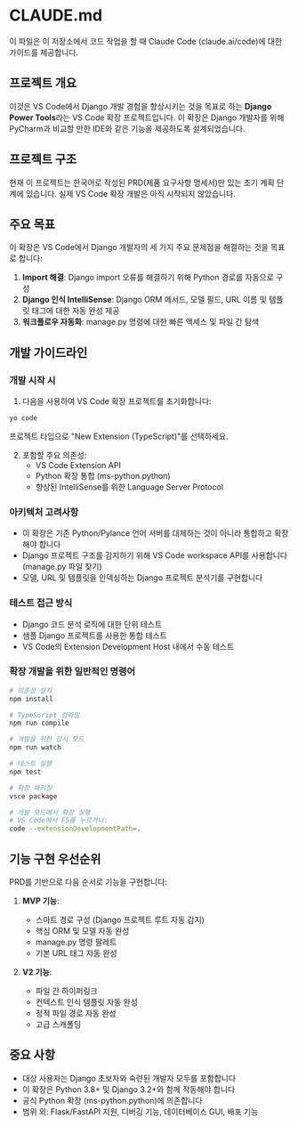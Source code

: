 # CLAUDE.md

이 파일은 이 저장소에서 코드 작업을 할 때 Claude Code (claude.ai/code)에 대한 가이드를 제공합니다.

## 프로젝트 개요

이것은 VS Code에서 Django 개발 경험을 향상시키는 것을 목표로 하는 **Django Power Tools**라는 VS Code 확장 프로젝트입니다. 이 확장은 Django 개발자를 위해 PyCharm과 비교할 만한 IDE와 같은 기능을 제공하도록 설계되었습니다.

## 프로젝트 구조

현재 이 프로젝트는 한국어로 작성된 PRD(제품 요구사항 명세서)만 있는 초기 계획 단계에 있습니다. 실제 VS Code 확장 개발은 아직 시작되지 않았습니다.

## 주요 목표

이 확장은 VS Code에서 Django 개발자의 세 가지 주요 문제점을 해결하는 것을 목표로 합니다:

1. **Import 해결**: Django import 오류를 해결하기 위해 Python 경로를 자동으로 구성
2. **Django 인식 IntelliSense**: Django ORM 메서드, 모델 필드, URL 이름 및 템플릿 태그에 대한 자동 완성 제공
3. **워크플로우 자동화**: manage.py 명령에 대한 빠른 액세스 및 파일 간 탐색

## 개발 가이드라인

### 개발 시작 시

1. 다음을 사용하여 VS Code 확장 프로젝트를 초기화합니다:

```bash
yo code
```

프로젝트 타입으로 "New Extension (TypeScript)"를 선택하세요.

2. 포함할 주요 의존성:
   - VS Code Extension API
   - Python 확장 통합 (ms-python.python)
   - 향상된 IntelliSense를 위한 Language Server Protocol

### 아키텍처 고려사항

- 이 확장은 기존 Python/Pylance 언어 서버를 대체하는 것이 아니라 통합하고 확장해야 합니다
- Django 프로젝트 구조를 감지하기 위해 VS Code workspace API를 사용합니다 (manage.py 파일 찾기)
- 모델, URL 및 템플릿을 인덱싱하는 Django 프로젝트 분석기를 구현합니다

### 테스트 접근 방식

- Django 코드 분석 로직에 대한 단위 테스트
- 샘플 Django 프로젝트를 사용한 통합 테스트
- VS Code의 Extension Development Host 내에서 수동 테스트

### 확장 개발을 위한 일반적인 명령어

```bash
# 의존성 설치
npm install

# TypeScript 컴파일
npm run compile

# 개발을 위한 감시 모드
npm run watch

# 테스트 실행
npm test

# 확장 패키징
vsce package

# 개발 모드에서 확장 실행
# VS Code에서 F5를 누르거나:
code --extensionDevelopmentPath=.
```

## 기능 구현 우선순위

PRD를 기반으로 다음 순서로 기능을 구현합니다:

1. **MVP 기능**:
   - 스마트 경로 구성 (Django 프로젝트 루트 자동 감지)
   - 핵심 ORM 및 모델 자동 완성
   - manage.py 명령 팔레트
   - 기본 URL 태그 자동 완성

2. **V2 기능**:
   - 파일 간 하이퍼링크
   - 컨텍스트 인식 템플릿 자동 완성
   - 정적 파일 경로 자동 완성
   - 고급 스캐폴딩

## 중요 사항

- 대상 사용자는 Django 초보자와 숙련된 개발자 모두를 포함합니다
- 이 확장은 Python 3.8+ 및 Django 3.2+와 함께 작동해야 합니다
- 공식 Python 확장 (ms-python.python)에 의존합니다
- 범위 외: Flask/FastAPI 지원, 디버깅 기능, 데이터베이스 GUI, 배포 기능
